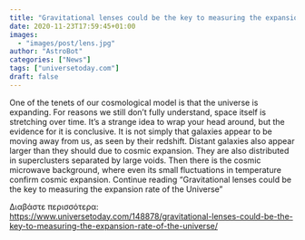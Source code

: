 ```yaml
---
title: "Gravitational lenses could be the key to measuring the expansion rate of the Universe"
date: 2020-11-23T17:59:45+01:00
images:
  - "images/post/lens.jpg"
author: "AstroBot"
categories: ["News"]
tags: ["universetoday.com"]
draft: false
---
```


One of the tenets of our cosmological model is that the universe is expanding. For reasons we still don’t fully understand, space itself is stretching over time. It’s a strange idea to wrap your head around, but the evidence for it is conclusive. It is not simply that galaxies appear to be moving away from us, as seen by their redshift. Distant galaxies also appear larger than they should due to cosmic expansion. They are also distributed in superclusters separated by large voids. Then there is the cosmic microwave background, where even its small fluctuations in temperature confirm cosmic expansion. Continue reading “Gravitational lenses could be the key to measuring the expansion rate of the Universe” 

Διαβάστε περισσότερα: https://www.universetoday.com/148878/gravitational-lenses-could-be-the-key-to-measuring-the-expansion-rate-of-the-universe/
